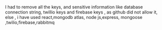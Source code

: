I had to remove all the keys, and sensitive information like database connection string, twillio keys and firebase keys , as github did not allow it, else , i have used react,mongodb atlas, node js,express, mongoose ,twilio,firebase,rabbitmq
